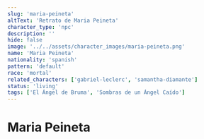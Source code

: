 ```yaml
---
slug: 'maria-peineta'
altText: 'Retrato de Maria Peineta'
character_type: 'npc'
description: ''
hide: false
image: '../../assets/character_images/maria-peineta.png'
name: 'Maria Peineta'
nationality: 'spanish'
pattern: 'default'
race: 'mortal'
related_characters: ['gabriel-leclerc', 'samantha-diamante']
status: 'living'
tags: ['El Ángel de Bruma', 'Sombras de un Ángel Caído']
---
```


# Maria Peineta
